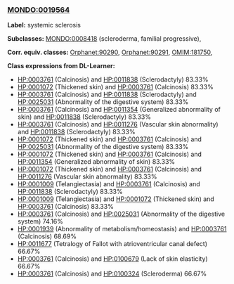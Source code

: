
### [MONDO:0019564](http://purl.obolibrary.org/obo/MONDO_0019564)
**Label:** systemic sclerosis

**Subclasses:** [MONDO:0008418](http://purl.obolibrary.org/obo/MONDO_0008418) (scleroderma, familial progressive), 

**Corr. equiv. classes:** [Orphanet:90290](http://www.orpha.net/ORDO/Orphanet_90290), [Orphanet:90291](http://www.orpha.net/ORDO/Orphanet_90291), [OMIM:181750](http://purl.obolibrary.org/obo/OMIM_181750), 

**Class expressions from DL-Learner:**

- [HP:0003761](http://purl.obolibrary.org/obo/HP_0003761) (Calcinosis) and [HP:0011838](http://purl.obolibrary.org/obo/HP_0011838) (Sclerodactyly) 83.33%
- [HP:0001072](http://purl.obolibrary.org/obo/HP_0001072) (Thickened skin) and [HP:0003761](http://purl.obolibrary.org/obo/HP_0003761) (Calcinosis) 83.33%
- [HP:0003761](http://purl.obolibrary.org/obo/HP_0003761) (Calcinosis) and [HP:0011838](http://purl.obolibrary.org/obo/HP_0011838) (Sclerodactyly) and [HP:0025031](http://purl.obolibrary.org/obo/HP_0025031) (Abnormality of the digestive system) 83.33%
- [HP:0003761](http://purl.obolibrary.org/obo/HP_0003761) (Calcinosis) and [HP:0011354](http://purl.obolibrary.org/obo/HP_0011354) (Generalized abnormality of skin) and [HP:0011838](http://purl.obolibrary.org/obo/HP_0011838) (Sclerodactyly) 83.33%
- [HP:0003761](http://purl.obolibrary.org/obo/HP_0003761) (Calcinosis) and [HP:0011276](http://purl.obolibrary.org/obo/HP_0011276) (Vascular skin abnormality) and [HP:0011838](http://purl.obolibrary.org/obo/HP_0011838) (Sclerodactyly) 83.33%
- [HP:0001072](http://purl.obolibrary.org/obo/HP_0001072) (Thickened skin) and [HP:0003761](http://purl.obolibrary.org/obo/HP_0003761) (Calcinosis) and [HP:0025031](http://purl.obolibrary.org/obo/HP_0025031) (Abnormality of the digestive system) 83.33%
- [HP:0001072](http://purl.obolibrary.org/obo/HP_0001072) (Thickened skin) and [HP:0003761](http://purl.obolibrary.org/obo/HP_0003761) (Calcinosis) and [HP:0011354](http://purl.obolibrary.org/obo/HP_0011354) (Generalized abnormality of skin) 83.33%
- [HP:0001072](http://purl.obolibrary.org/obo/HP_0001072) (Thickened skin) and [HP:0003761](http://purl.obolibrary.org/obo/HP_0003761) (Calcinosis) and [HP:0011276](http://purl.obolibrary.org/obo/HP_0011276) (Vascular skin abnormality) 83.33%
- [HP:0001009](http://purl.obolibrary.org/obo/HP_0001009) (Telangiectasia) and [HP:0003761](http://purl.obolibrary.org/obo/HP_0003761) (Calcinosis) and [HP:0011838](http://purl.obolibrary.org/obo/HP_0011838) (Sclerodactyly) 83.33%
- [HP:0001009](http://purl.obolibrary.org/obo/HP_0001009) (Telangiectasia) and [HP:0001072](http://purl.obolibrary.org/obo/HP_0001072) (Thickened skin) and [HP:0003761](http://purl.obolibrary.org/obo/HP_0003761) (Calcinosis) 83.33%
- [HP:0003761](http://purl.obolibrary.org/obo/HP_0003761) (Calcinosis) and [HP:0025031](http://purl.obolibrary.org/obo/HP_0025031) (Abnormality of the digestive system) 74.16%
- [HP:0001939](http://purl.obolibrary.org/obo/HP_0001939) (Abnormality of metabolism/homeostasis) and [HP:0003761](http://purl.obolibrary.org/obo/HP_0003761) (Calcinosis) 68.69%
- [HP:0011677](http://purl.obolibrary.org/obo/HP_0011677) (Tetralogy of Fallot with atrioventricular canal defect) 66.67%
- [HP:0003761](http://purl.obolibrary.org/obo/HP_0003761) (Calcinosis) and [HP:0100679](http://purl.obolibrary.org/obo/HP_0100679) (Lack of skin elasticity) 66.67%
- [HP:0003761](http://purl.obolibrary.org/obo/HP_0003761) (Calcinosis) and [HP:0100324](http://purl.obolibrary.org/obo/HP_0100324) (Scleroderma) 66.67%


